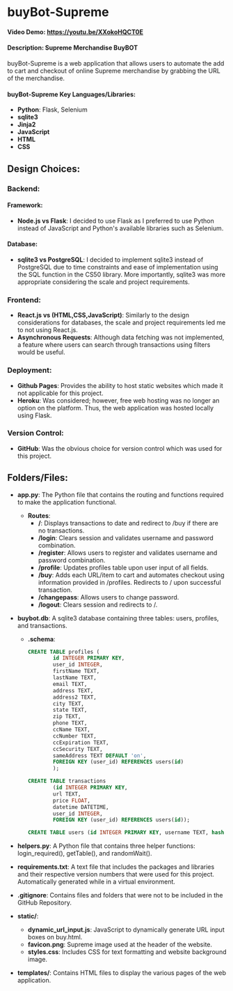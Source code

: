 # buyBot-Supreme

#### Video Demo:  https://youtu.be/XXokoHQCT0E

#### Description: Supreme Merchandise BuyBOT

buyBot-Supreme is a web application that allows users to automate the add to cart and checkout of online Supreme merchandise by grabbing the URL of the merchandise.

#### buyBot-Supreme Key Languages/Libraries: 

- **Python**: Flask, Selenium
- **sqlite3**
- **Jinja2**
- **JavaScript**
- **HTML**
- **CSS**

## Design Choices:

### Backend: 

#### Framework:
- **Node.js vs Flask**: I decided to use Flask as I preferred to use Python instead of JavaScript and Python's available libraries such as Selenium.

#### Database:
- **sqlite3 vs PostgreSQL**: I decided to implement sqlite3 instead of PostgreSQL due to time constraints and ease of implementation using the SQL function in the CS50 library. More importantly, sqlite3 was more appropriate considering the scale and project requirements.

### Frontend:

- **React.js vs (HTML,CSS,JavaScript)**: Similarly to the design considerations for databases, the scale and project requirements led me to not using React.js.
- **Asynchronous Requests**: Although data fetching was not implemented, a feature where users can search through transactions using filters would be useful.

### Deployment:

- **Github Pages**: Provides the ability to host static websites which made it not applicable for this project.
- **Heroku**: Was considered; however, free web hosting was no longer an option on the platform. Thus, the web application was hosted locally using Flask.

### Version Control:

- **GitHub**: Was the obvious choice for version control which was used for this project.

## Folders/Files:

- **app.py**: The Python file that contains the routing and functions required to make the application functional.
  - **Routes**: 
    - **/**: Displays transactions to date and redirect to /buy if there are no transactions.
    - **/login**: Clears session and validates username and password combination.
    - **/register**: Allows users to register and validates username and password combination.
    - **/profile**: Updates profiles table upon user input of all fields.
    - **/buy**: Adds each URL/item to cart and automates checkout using information provided in /profiles. Redirects to / upon successful transaction.
    - **/changepass**: Allows users to change password.
    - **/logout**: Clears session and redirects to /.

- **buybot.db**: A sqlite3 database containing three tables: users, profiles, and transactions.
  - **.schema**:
    ```sql
    CREATE TABLE profiles (
            id INTEGER PRIMARY KEY,
            user_id INTEGER,
            firstName TEXT,
            lastName TEXT,
            email TEXT,
            address TEXT,
            address2 TEXT,
            city TEXT,
            state TEXT,
            zip TEXT,
            phone TEXT,
            ccName TEXT,
            ccNumber TEXT,
            ccExpiration TEXT,
            ccSecurity TEXT,
            sameAddress TEXT DEFAULT 'on',
            FOREIGN KEY (user_id) REFERENCES users(id)
            );

    CREATE TABLE transactions
            (id INTEGER PRIMARY KEY,
            url TEXT,
            price FLOAT,
            datetime DATETIME,
            user_id INTEGER,
            FOREIGN KEY (user_id) REFERENCES users(id));

    CREATE TABLE users (id INTEGER PRIMARY KEY, username TEXT, hash TEXT);
    ```

- **helpers.py**: A Python file that contains three helper functions: login_required(), getTable(), and randomWait().

- **requirements.txt**: A text file that includes the packages and libraries and their respective version numbers that were used for this project. Automatically generated while in a virtual environment.

- **.gitignore**: Contains files and folders that were not to be included in the GitHub Repository.

- **static/**:
  - **dynamic_url_input.js**: JavaScript to dynamically generate URL input boxes on buy.html.
  - **favicon.png**: Supreme image used at the header of the website.
  - **styles.css**: Includes CSS for text formatting and website background image.

- **templates/**: Contains HTML files to display the various pages of the web application.
